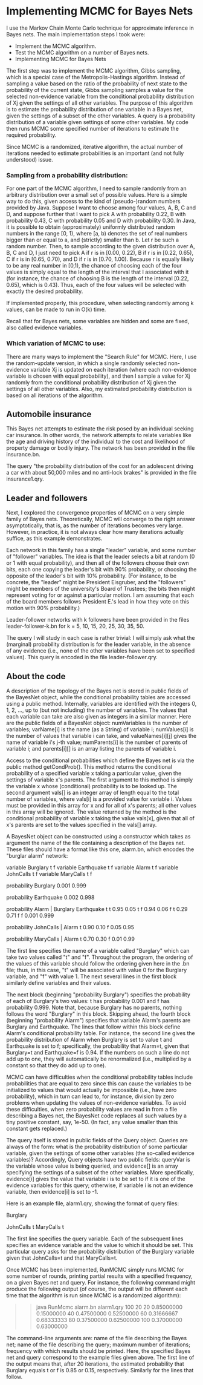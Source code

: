 # Implementing MCMC for Bayes Nets

I use the Markov Chain Monte Carlo technique for approximate inference in Bayes nets.  The main implementation steps I took were:

- Implement the MCMC algorithm.
- Test the MCMC algorithm on a number of Bayes nets.
- Implementing MCMC for Bayes Nets

The first step was to implement the MCMC algorithm, Gibbs sampling, which is a special case of the Metropolis-Hastings algorithm. Instead of sampling a value based on the ratio of the probability of next state to the probability of the current state, Gibbs sampling samples a value for the selected non-evidence variable from the conditional probability distribution of Xj given the settings of all other variables. The purpose of this algorithm is to estimate the probability distribution of one variable in a Bayes net, given the settings of a subset of the other variables. A query is a probability distribution of a variable given settings of some other variables. My code then runs MCMC some specified number of iterations to estimate the required probability.

Since MCMC is a randomized, iterative algorithm, the actual number of iterations needed to estimate probabilities is an important (and not fully understood) issue.

### Sampling from a probability distribution:
For one part of the MCMC algorithm, I need to sample randomly from an arbitrary distribution over a small set of possible values. Here is a simple way to do this, given access to the kind of (pseudo-)random numbers provided by Java.  Suppose I want to choose among four values, A, B, C and D, and suppose further that I want to pick A with probability 0.22, B with probability 0.43, C with probability 0.05 and D with probability 0.30.  In Java, it is possible to obtain (approximately) uniformly distributed random numbers in the range [0, 1), where [a, b) denotes the set of real numbers bigger than or equal to a, and (strictly) smaller than b.  Let r be such a random number.  Then, to sample according to the given distribution over A, B, C and D, I just need to pick A if r is in [0.00, 0.22), B if r is in [0.22, 0.65), C if r is in [0.65, 0.70), and D if r is in [0.70, 1.00).  Because r is equally likely to be any real number in [0,1), the chance of choosing each of the four values is simply equal to the length of the interval that I associated with it (for instance, the chance of choosing B is the length of the interval [0.22, 0.65), which is 0.43).  Thus, each of the four values will be selected with exactly the desired probability.

If implemented properly, this procedure, when selecting randomly among k values, can be made to run in O(k) time.

Recall that for Bayes nets, some variables are hidden and some are fixed, also called evidence variables.

### Which variation of MCMC to use:
There are many ways to implement the "Search Rule" for MCMC. Here, I use the random-update version, in which a single randomly selected non-evidence variable Xj is updated on each iteration (where each non-evidence variable is chosen with equal probability), and then I sample a value for Xj randomly from the conditional probability distribution of Xj given the settings of all other variables. Also, my estimated probability distribution is based on all iterations of the algorithm.  

## Automobile insurance
This Bayes net attempts to estimate the risk posed by an individual seeking car insurance.  In other words, the network attempts to relate variables like the age and driving history of the individual to the cost and likelihood of property damage or bodily injury. The network has been provided in the file insurance.bn.

The query "the probability distribution of the cost for an adolescent driving a car with about 50,000 miles and no anti-lock brakes" is provided in the file insurance1.qry.

## Leader and followers
Next, I explored the convergence properties of MCMC on a very simple family of Bayes nets.  Theoretically, MCMC will converge to the right answer asymptotically, that is, as the number of iterations becomes very large.  However, in practice, it is not always clear how many iterations actually suffice, as this example demonstrates.

Each network in this family has a single "leader" variable, and some number of "follower" variables.  The idea is that the leader selects a bit at random (0 or 1 with equal probability), and then all of the followers choose their own bits, each one copying the leader's bit with 90% probability, or choosing the opposite of the leader's bit with 10% probability.  (For instance, to be concrete, the "leader" might be President Eisgruber, and the "followers" might be members of the university's Board of Trustees; the bits then might represent voting for or against a particular motion.  I am assuming that each of the board members follows President E.'s lead in how they vote on this motion with 90% probability.)

Leader-follower networks with k followers have been provided in the files leader-follower-k.bn for k = 5, 10, 15, 20, 25, 30, 35, 50.

The query I will study in each case is rather trivial:  I will simply ask what the (marginal) probability distribution is for the leader variable, in the absence of any evidence (i.e., none of the other variables have been set to specified values). This query is encoded in the file leader-follower.qry.

## About the code

A description of the topology of the Bayes net is stored in public fields of the BayesNet object, while the conditional probability tables are accessed using a public method.  Internally, variables are identified with the integers 0, 1, 2, ..., up to (but not including) the number of variables.  The values that each variable can take are also given as integers in a similar manner.  Here are the public fields of a BayesNet object: numVariables is the number of variables; varName[i] is the name (as a String) of variable i; numValues[i] is the number of values that variable i can take, and  valueNames[i][j] gives the name of variable i's j-th value; numParents[i] is the number of parents of variable i; and parents[i][] is an array listing the parents of variable i.

Access to the conditional probabilities which define the Bayes net is via the public method getCondProb().  This method returns the conditional probability of a specified variable x taking a particular value, given the settings of variable x's parents.  The first argument to this method is simply the variable x whose (conditional) probability is to be looked up.  The second argument vals[] is an integer array of length equal to the total number of variables, where vals[i] is a provided value for variable i.  Values must be provided in this array for x and for all of x's parents; all other values in this array will be ignored.  The value returned by the method is the conditional probability of variable x taking the value vals[x], given that all of x's parents are set to the values specified in the vals[] array.

A BayesNet object can be constructed using a constructor which takes as argument the name of the file containing a description of the Bayes net.  These files should have a format like this one, alarm.bn, which encodes the "burglar alarm" network:

variable Burglary t f
variable Earthquake t f
variable Alarm t f
variable JohnCalls t f
variable MaryCalls t f

probability Burglary
0.001 0.999

probability Earthquake
0.002 0.998

probability Alarm | Burglary Earthquake
t t 0.95 0.05
t f 0.94 0.06
f t 0.29 0.71
f f 0.001 0.999

probability JohnCalls | Alarm
t 0.90 0.10
f 0.05 0.95

probability MaryCalls | Alarm
t 0.70 0.30
f 0.01 0.99

The first line specifies the name of a variable called "Burglary" which can take two values called "t" and "f".  Throughout the program, the ordering of the values of this variable should follow the ordering given here in the .bn file; thus, in this case, "t" will be associated with value 0 for the Burglary variable, and "f" with value 1.  The next several lines in the first block similarly define variables and their values.

The next block (beginning "probability Burglary") specifies the probability of each of Burglary's two values: t has probability 0.001 and f has probability 0.999.  Note that, because Burglary has no parents, nothing follows the word "Burglary" in this block.  Skipping ahead, the fourth block (beginning "probability Alarm") specifies that variable Alarm's parents are Burglary and Earthquake.  The lines that follow within this block define Alarm's conditional probability table.  For instance, the second line gives the probability distribution of Alarm when Burglary is set to value t and Earthquake is set to f; specifically, the probability that Alarm=t, given that Burglary=t and Earthquake=f is 0.94.  If the numbers on such a line do not add up to one, they will automatically be renormalized (i.e., multiplied by a constant so that they do add up to one).

MCMC can have difficulties when the conditional probability tables include probabilities that are equal to zero since this can cause the variables to be initialized to values that would actually be impossible (i.e., have zero probability), which in turn can lead to, for instance, division by zero problems when updating the values of non-evidence variables.  To avoid these difficulties, when zero probability values are read in from a file describing a Bayes net, the BayesNet code replaces all such values by a tiny positive constant, say, 1e-50.  (In fact, any value smaller than this constant gets replaced.)

The query itself is stored in public fields of the Query object.  Queries are always of the form: what is the probability distribution of some particular variable, given the settings of some other variables (the so-called evidence variables)?  Accordingly, Query objects have two public fields: queryVar is the variable whose value is being queried, and evidence[] is an array specifying the settings of a subset of the other variables.  More specifically, evidence[i] gives the value that variable i is to be set to if it is one of the evidence variables for this query; otherwise, if variable i is not an evidence variable, then evidence[i] is set to -1.

Here is an example file, alarm1.qry, showing the format of query files:

Burglary

JohnCalls t
MaryCalls t

The first line specifies the query variable.  Each of the subsequent lines specifies an evidence variable and the value to which it should be set.  This particular query asks for the probability distribution of the Burglary variable given that JohnCalls=t and that MaryCalls=t.

Once MCMC has been implemented, RunMCMC simply runs MCMC for some number of rounds, printing partial results with a specified frequency, on a given Bayes net and query. For instance, the following command might produce the following output (of course, the output will be different each time that the algorithm is run since MCMC is a randomized algorithm):

> > java RunMcmc alarm.bn alarm1.qry 100 20
> 20 0.85000000 0.15000000
> 40 0.47500000 0.52500000
> 60 0.31666667 0.68333333
> 80 0.37500000 0.62500000
> 100 0.37000000 0.63000000
> >

The command-line arguments are:  name of the file describing the Bayes net; name of the file describing the query; maximum number of iterations; frequency with which results should be printed.  Here, the specified Bayes net and query correspond to the example files given above.  The first line of the output means that, after 20 iterations, the estimated probability that Burglary equals t or f is 0.85 or 0.15, respectively.  Similarly for the lines that follow.
